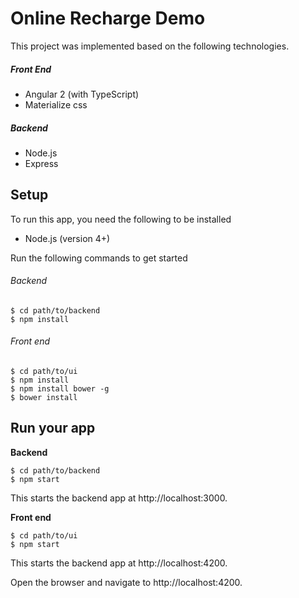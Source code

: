 # Online Recharge Demo

This project was implemented based on the following technologies.

##### Front End
- Angular 2 (with TypeScript)
- Materialize css

##### Backend
- Node.js
- Express

## Setup

To run this app, you need the following to be installed

- Node.js (version 4+)

Run the following commands to get started

###### Backend

```
$ cd path/to/backend
$ npm install
```

###### Front end

```
$ cd path/to/ui
$ npm install
$ npm install bower -g
$ bower install
```

## Run your app

**Backend**

```
$ cd path/to/backend
$ npm start
```

This starts the backend app at http://localhost:3000.

**Front end**

```
$ cd path/to/ui
$ npm start
```

This starts the backend app at http://localhost:4200.

Open the browser and navigate to http://localhost:4200.
